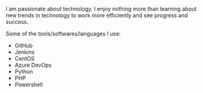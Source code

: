 I am passionate about technology. I enjoy nothing more than learning about new trends in technology to work more efficiently and see progress and success.

Some of the tools/softwares/languages I use:
* GitHub
* Jenkins
* CentOS
* Azure DevOps
* Python
* PHP
* Powershell
